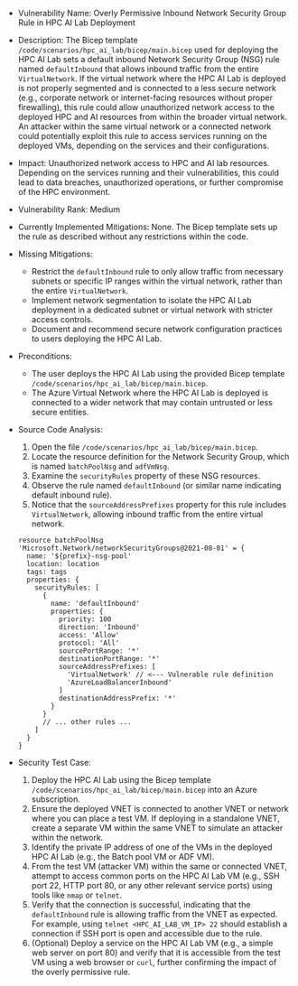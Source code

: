 - Vulnerability Name: Overly Permissive Inbound Network Security Group Rule in HPC AI Lab Deployment
- Description: The Bicep template `/code/scenarios/hpc_ai_lab/bicep/main.bicep` used for deploying the HPC AI Lab sets a default inbound Network Security Group (NSG) rule named `defaultInbound` that allows inbound traffic from the entire `VirtualNetwork`. If the virtual network where the HPC AI Lab is deployed is not properly segmented and is connected to a less secure network (e.g., corporate network or internet-facing resources without proper firewalling), this rule could allow unauthorized network access to the deployed HPC and AI resources from within the broader virtual network. An attacker within the same virtual network or a connected network could potentially exploit this rule to access services running on the deployed VMs, depending on the services and their configurations.
- Impact: Unauthorized network access to HPC and AI lab resources. Depending on the services running and their vulnerabilities, this could lead to data breaches, unauthorized operations, or further compromise of the HPC environment.
- Vulnerability Rank: Medium
- Currently Implemented Mitigations: None. The Bicep template sets up the rule as described without any restrictions within the code.
- Missing Mitigations:
    - Restrict the `defaultInbound` rule to only allow traffic from necessary subnets or specific IP ranges within the virtual network, rather than the entire `VirtualNetwork`.
    - Implement network segmentation to isolate the HPC AI Lab deployment in a dedicated subnet or virtual network with stricter access controls.
    - Document and recommend secure network configuration practices to users deploying the HPC AI Lab.
- Preconditions:
    - The user deploys the HPC AI Lab using the provided Bicep template `/code/scenarios/hpc_ai_lab/bicep/main.bicep`.
    - The Azure Virtual Network where the HPC AI Lab is deployed is connected to a wider network that may contain untrusted or less secure entities.
- Source Code Analysis:
    1. Open the file `/code/scenarios/hpc_ai_lab/bicep/main.bicep`.
    2. Locate the resource definition for the Network Security Group, which is named `batchPoolNsg` and `adfVmNsg`.
    3. Examine the `securityRules` property of these NSG resources.
    4. Observe the rule named `defaultInbound` (or similar name indicating default inbound rule).
    5. Notice that the `sourceAddressPrefixes` property for this rule includes `VirtualNetwork`, allowing inbound traffic from the entire virtual network.

    ```bicep
    resource batchPoolNsg 'Microsoft.Network/networkSecurityGroups@2021-08-01' = {
      name: '${prefix}-nsg-pool'
      location: location
      tags: tags
      properties: {
        securityRules: [
          {
            name: 'defaultInbound'
            properties: {
              priority: 100
              direction: 'Inbound'
              access: 'Allow'
              protocol: 'All'
              sourcePortRange: '*'
              destinationPortRange: '*'
              sourceAddressPrefixes: [
                'VirtualNetwork' // <--- Vulnerable rule definition
                'AzureLoadBalancerInbound'
              ]
              destinationAddressPrefix: '*'
            }
          }
          // ... other rules ...
        ]
      }
    }
    ```
- Security Test Case:
    1. Deploy the HPC AI Lab using the Bicep template `/code/scenarios/hpc_ai_lab/bicep/main.bicep` into an Azure subscription.
    2. Ensure the deployed VNET is connected to another VNET or network where you can place a test VM. If deploying in a standalone VNET, create a separate VM within the same VNET to simulate an attacker within the network.
    3. Identify the private IP address of one of the VMs in the deployed HPC AI Lab (e.g., the Batch pool VM or ADF VM).
    4. From the test VM (attacker VM) within the same or connected VNET, attempt to access common ports on the HPC AI Lab VM (e.g., SSH port 22, HTTP port 80, or any other relevant service ports) using tools like `nmap` or `telnet`.
    5. Verify that the connection is successful, indicating that the `defaultInbound` rule is allowing traffic from the VNET as expected. For example, using `telnet <HPC_AI_LAB_VM_IP> 22` should establish a connection if SSH port is open and accessible due to the rule.
    6. (Optional) Deploy a service on the HPC AI Lab VM (e.g., a simple web server on port 80) and verify that it is accessible from the test VM using a web browser or `curl`, further confirming the impact of the overly permissive rule.